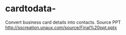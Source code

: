 # cardtodata-
Convert business card details into contacts.
Source PPT http://sscreation.unaux.com/source/Final%20ppt.pptx 
